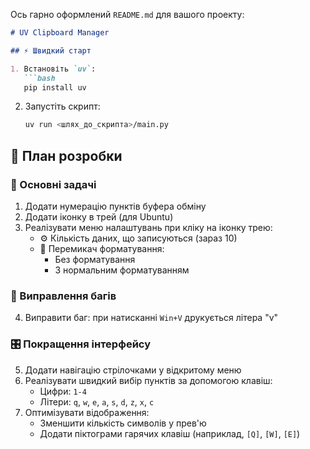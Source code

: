 Ось гарно оформлений `README.md` для вашого проекту:

```markdown
# UV Clipboard Manager

## ⚡ Швидкий старт

1. Встановіть `uv`:
   ```bash
   pip install uv
   ```
2. Запустіть скрипт:
   ```bash
   uv run <шлях_до_скрипта>/main.py
   ```

## 📝 План розробки

### 🔢 Основні задачі
1. Додати нумерацію пунктів буфера обміну
2. Додати іконку в трей (для Ubuntu)
3. Реалізувати меню налаштувань при кліку на іконку трею:
   - ⚙️ Кількість даних, що записуються (зараз 10)
   - 🔘 Перемикач форматування:
     - Без форматування
     - З нормальним форматуванням

### 🐞 Виправлення багів
4. Виправити баг: при натисканні `Win+V` друкується літера "v"

### 🎛️ Покращення інтерфейсу
5. Додати навігацію стрілочками у відкритому меню
6. Реалізувати швидкий вибір пунктів за допомогою клавіш:
   - Цифри: `1-4`
   - Літери: `q`, `w`, `e`, `a`, `s`, `d`, `z`, `x`, `c`
7. Оптимізувати відображення:
   - Зменшити кількість символів у прев'ю
   - Додати піктограми гарячих клавіш (наприклад, `[Q]`, `[W]`, `[E]`)